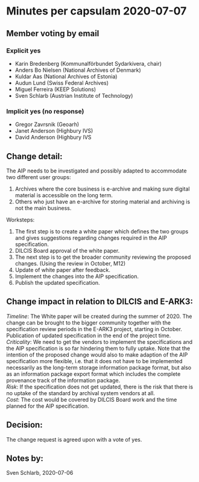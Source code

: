 # Minutes per capsulam 2020-07-07

## Member voting by email
### Explicit yes
 - Karin Bredenberg (Kommunalförbundet Sydarkivera, chair)
 - Anders Bo Nielsen (National Archives of Denmark)
 - Kuldar Aas (National Archives of Estonia)
 - Audun Lund (Swiss Federal Archives)
 - Miguel Ferreira (KEEP Solutions)
 - Sven Schlarb (Austrian Institute of Technology)
### Implicit yes (no response)
 - Gregor Zavrsnik (Geoarh)
 - Janet Anderson (Highbury IVS)
 - David Anderson (Highbury IVS
 
## Change detail:
The AIP needs to be investigated and possibly adapted to accommodate two different user groups:
1.	Archives where the core business is e-archive and making sure digital material is accessible on the long term.
2.	Others who just have an e-archive for storing material and archiving is not the main business.

Worksteps:
1.	The first step is to create a white paper which defines the two groups and gives suggestions regarding changes required in the AIP specification.
2.	DILCIS Board approval of the white paper.
3.	The next step is to get the broader community reviewing the proposed changes. (Using the review in October, M12)
4.	Update of white paper after feedback.
5.	Implement the changes into the AIP specification.
6.	Publish the updated specification.

 
## Change impact in relation to DILCIS and E-ARK3:
*Timeline*: The White paper will be created during the summer of 2020. The change can be brought to the bigger community together with the specification review periods in the E-ARK3 project, starting in October. Publication of updated specification in the end of the project time.<br/>
*Criticality*: We need to get the vendors to implement the specifications and the AIP specification is so far hindering them to fully uptake. Note that the intention of the proposed change would also to make adaption of the AIP specification more flexible, i.e. that it does not have to be implemented necessarily as the long-term storage information package format, but also as an information package export format which includes the complete provenance track of the information package.<br/>
*Risk*: If the specification does not get updated, there is the risk that there is no uptake of the standard by archival system vendors at all.<br/>
*Cost*: The cost would be covered by DILCIS Board work and the time planned for the AIP specification.<br/>

## Decision:
The change request is agreed upon with a vote of yes.

## Notes by:
Sven Schlarb, 2020-07-06
